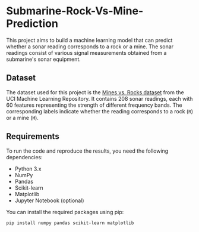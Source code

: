 # Submarine-Rock-Vs-Mine-Prediction
This project aims to build a machine learning model that can predict whether a sonar reading corresponds to a rock or a mine. The sonar readings consist of various signal measurements obtained from a submarine's sonar equipment.

## Dataset

The dataset used for this project is the [Mines vs. Rocks dataset](https://drive.google.com/file/d/1pQxtljlNVh0DHYg-Ye7dtpDTlFceHVfa/view) from the UCI Machine Learning Repository. It contains 208 sonar readings, each with 60 features representing the strength of different frequency bands. The corresponding labels indicate whether the reading corresponds to a rock (`R`) or a mine (`M`).

## Requirements

To run the code and reproduce the results, you need the following dependencies:

- Python 3.x
- NumPy
- Pandas
- Scikit-learn
- Matplotlib
- Jupyter Notebook (optional)

You can install the required packages using pip:

```shell
pip install numpy pandas scikit-learn matplotlib

